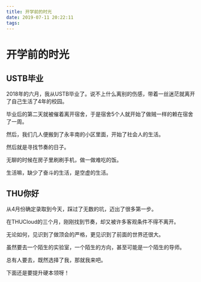 ```yaml
---
title: 开学前的时光
date: 2019-07-11 20:22:11
tags:
---
```


# 开学前的时光

## USTB毕业

2018年的六月，我从USTB毕业了。说不上什么离别的伤感，带着一丝迷茫就离开了自己生活了4年的校园。

毕业后的第二天就被催着离开宿舍，于是宿舍5个人就开始了做贼一样的赖在宿舍了一周。

然后，我们几人便搬到了永丰南的小区里面，开始了社会人的生活。

然后就是寻找节奏的日子。

无聊的时候在房子里刷刷手机，做一做难吃的饭。

生活嘛，缺少了奋斗的生活，是空虚的生活。

## THU你好

从4月份确定录取到今天，踩过了无数的坑，迈出了很多第一步。

在THUCloud的三个月，刚刚找到节奏，却又被许多客观条件不得不离开。

无论如何，见识到了做顶会的严格，更见识到了前面的世界还很大。

虽然要去一个陌生的实验室，一个陌生的方向，甚至可能是一个陌生的导师。

总有人要去，既然选择了我，那就我来吧。

下面还是要提升硬本领呀！